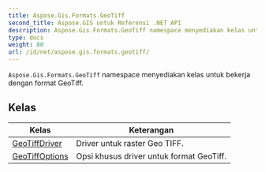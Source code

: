 ```yaml
---
title: Aspose.Gis.Formats.GeoTiff
second_title: Aspose.GIS untuk Referensi .NET API
description: Aspose.Gis.Formats.GeoTiff namespace menyediakan kelas untuk bekerja dengan format GeoTiff.
type: docs
weight: 80
url: /id/net/aspose.gis.formats.geotiff/
---
```

`Aspose.Gis.Formats.GeoTiff` namespace menyediakan kelas untuk bekerja dengan format GeoTiff.

## Kelas

| Kelas | Keterangan |
| --- | --- |
| [GeoTiffDriver](./geotiffdriver/) | Driver untuk raster Geo TIFF. |
| [GeoTiffOptions](./geotiffoptions/) | Opsi khusus driver untuk format GeoTiff. |


